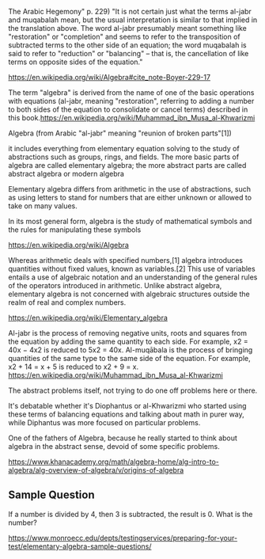 The Arabic Hegemony" p. 229) "It is not certain just what the terms al-jabr and muqabalah mean, but the usual interpretation is similar to that implied in the translation above. The word al-jabr presumably meant something like "restoration" or "completion" and seems to refer to the transposition of subtracted terms to the other side of an equation; the word muqabalah is said to refer to "reduction" or "balancing" – that is, the cancellation of like terms on opposite sides of the equation."

https://en.wikipedia.org/wiki/Algebra#cite_note-Boyer-229-17


The term "algebra" is derived from the name of one of the basic operations with equations (al-jabr, meaning "restoration", referring to adding a number to both sides of the equation to consolidate or cancel terms) described in this book.https://en.wikipedia.org/wiki/Muhammad_ibn_Musa_al-Khwarizmi

Algebra (from Arabic "al-jabr" meaning "reunion of broken parts"[1])

it includes everything from elementary equation solving to the study of abstractions such as groups, rings, and fields. The more basic parts of algebra are called elementary algebra; the more abstract parts are called abstract algebra or modern algebra

Elementary algebra differs from arithmetic in the use of abstractions, such as using letters to stand for numbers that are either unknown or allowed to take on many values.

In its most general form, algebra is the study of mathematical symbols and the rules for manipulating these symbols

https://en.wikipedia.org/wiki/Algebra

Whereas arithmetic deals with specified numbers,[1] algebra introduces quantities without fixed values, known as variables.[2] This use of variables entails a use of algebraic notation and an understanding of the general rules of the operators introduced in arithmetic. Unlike abstract algebra, elementary algebra is not concerned with algebraic structures outside the realm of real and complex numbers.

https://en.wikipedia.org/wiki/Elementary_algebra

Al-jabr is the process of removing negative units, roots and squares from the equation by adding the same quantity to each side. For example, x2 = 40x − 4x2 is reduced to 5x2 = 40x. Al-muqābala is the process of bringing quantities of the same type to the same side of the equation. For example, x2 + 14 = x + 5 is reduced to x2 + 9 = x.
https://en.wikipedia.org/wiki/Muhammad_ibn_Musa_al-Khwarizmi

The abstract problems itself, not trying to do one off problems here or there.

It's debatable whether it's Diophantus or al-Khwarizmi who started using these terms of balancing equations and talking about math in purer way, while Diphantus was more focused on particular problems.

One of the fathers of Algebra, because he really started to think about algebra in the abstract sense, devoid of some specific problems.

https://www.khanacademy.org/math/algebra-home/alg-intro-to-algebra/alg-overview-of-algebra/v/origins-of-algebra

## Sample Question

If a number is divided by 4, then 3 is subtracted, the result is 0. What is the number?

https://www.monroecc.edu/depts/testingservices/preparing-for-your-test/elementary-algebra-sample-questions/
